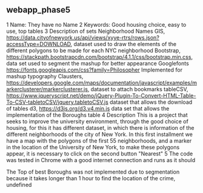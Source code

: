 ## webapp_phase5
1 Name: They have no Name
2 Keywords: Good housing choice, easy to use, top tables
3 Description of sets
 Neighborhood Names GIS, https://data.cityofnewyork.us/api/views/xyye-rtrs/rows.json?accessType=DOWNLOAD, dataset used to draw the elements of the different polygons to be made for each NYC neighborhood
Bootstrap, https://stackpath.bootstrapcdn.com/bootstrap/4.1.1/css/bootstrap.min.css, data set used to segment the mashup for better appearance
Googlefonts https://fonts.googleapis.com/css?family=Philosopher Implemented for mashup typography
Clausters, https://developers.google.com/maps/documentation/javascript/examples/markerclusterer/markerclusterer.js, dataset to attach bookmarks
tableCSV, https://www.jqueryscript.net/demo/jQuery-Plugin-To-Convert-HTML-Table-To-CSV-tabletoCSV/jquery.tabletoCSV.js dataset that allows the download of tables
d3, https://d3js.org/d3.v4.min.js data set that allows the implementation of the Boroughs table
4 Description
This is a project that seeks to improve the university environment, through the good choice of housing, for this it has different dataset, in which there is information of the different neighborhoods of the city of New York.
In this first installment we have a map with the polygons of the first 55 neighborhoods, and a marker in the location of the University of New York, to make these polygons appear, it is necessary to click on the second button "Nearest"
5
The code was tested in Chrome with a good internet connection and runs as it should

The Top of best Boroughs was not implemented due to segmentation because it takes longer than 1 hour to find the location of the crime,
undefined
